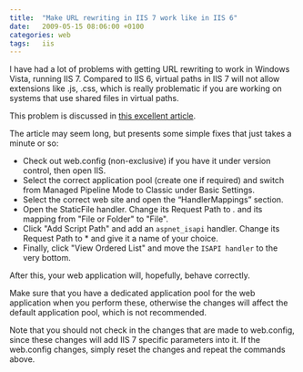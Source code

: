 ```yaml
---
title:  "Make URL rewriting in IIS 7 work like in IIS 6"
date:   2009-05-15 08:06:00 +0100
categories: web
tags: 	iis
---
```



I have had a lot of problems with getting URL rewriting to work in Windows Vista,
running IIS 7. Compared to IIS 6, virtual paths in IIS 7 will not allow extensions
like .js, .css, which is really problematic if you are working on systems that use
shared files in virtual paths.

This problem is discussed in [this excellent article](http://www.improve.dk/blog/2006/12/11/making-url-rewriting-on-iis7-work-like-iis6).

The article may seem long, but presents some simple fixes that just takes a minute
or so:

* Check out web.config (non-exclusive) if you have it under version control, then open IIS.
* Select the correct application pool (create one if required) and switch from Managed Pipeline Mode to Classic under Basic Settings.
* Select the correct web site and open the “HandlerMappings” section.
* Open the StaticFile handler. Change its Request Path to *.* and its mapping from "File or Folder" to "File".
* Click "Add Script Path" and add an `aspnet_isapi` handler. Change its Request Path to * and give it a name of your choice.
* Finally, click "View Ordered List" and move the `ISAPI handler` to the very bottom.

After this, your web application will, hopefully, behave correctly.

Make sure that you have a dedicated application pool for the web application when
you perform these, otherwise the changes will affect the default application pool,
which is not recommended.

Note that you should not check in the changes that are made to web.config, since
these changes will add IIS 7 specific parameters into it. If the web.config changes,
simply reset the changes and repeat the commands above.